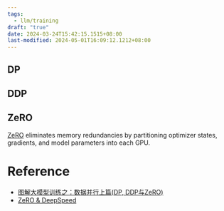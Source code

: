 ```yaml
---
tags:
  - llm/training
draft: "true"
date: 2024-03-24T15:42:15.1515+08:00
last-modified: 2024-05-01T16:09:12.1212+08:00
---
```


## DP

## DDP

## ZeRO

[ZeRO](https://arxiv.org/abs/1910.02054) eliminates memory redundancies by partitioning optimizer states, gradients, and model parameters into each GPU.

# Reference

- [图解大模型训练之：数据并行上篇(DP, DDP与ZeRO)](https://zhuanlan.zhihu.com/p/617133971)
- [ZeRO & DeepSpeed](https://www.microsoft.com/en-us/research/blog/zero-deepspeed-new-system-optimizations-enable-training-models-with-over-100-billion-parameters/)